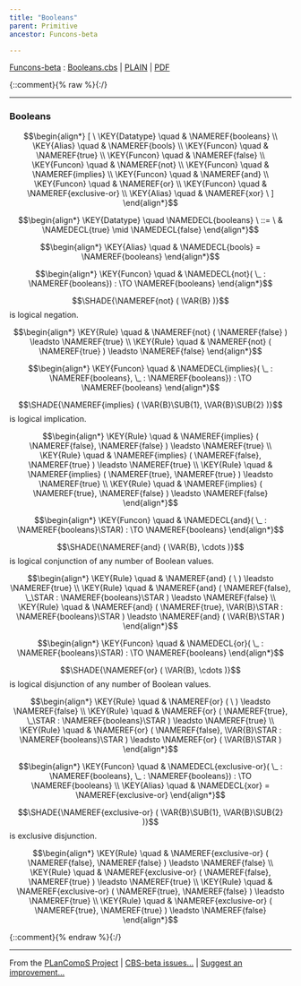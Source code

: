 ```yaml
---
title: "Booleans"
parent: Primitive
ancestor: Funcons-beta

---
```

[Funcons-beta] : [Booleans.cbs] \| [PLAIN] \| [PDF]

{::comment}{% raw %}{:/}


----

### Booleans
               


$$\begin{align*}
  [ \
  \KEY{Datatype} \quad & \NAMEREF{booleans} \\
  \KEY{Alias} \quad & \NAMEREF{bools} \\
  \KEY{Funcon} \quad & \NAMEREF{true} \\
  \KEY{Funcon} \quad & \NAMEREF{false} \\
  \KEY{Funcon} \quad & \NAMEREF{not} \\
  \KEY{Funcon} \quad & \NAMEREF{implies} \\
  \KEY{Funcon} \quad & \NAMEREF{and} \\
  \KEY{Funcon} \quad & \NAMEREF{or} \\
  \KEY{Funcon} \quad & \NAMEREF{exclusive-or} \\
  \KEY{Alias} \quad & \NAMEREF{xor}
  \ ]
\end{align*}$$

$$\begin{align*}
  \KEY{Datatype} \quad 
  \NAMEDECL{booleans} 
  \ ::= \ &
  \NAMEDECL{true} \mid \NAMEDECL{false}
\end{align*}$$

$$\begin{align*}
  \KEY{Alias} \quad
  & \NAMEDECL{bools} = \NAMEREF{booleans}
\end{align*}$$

$$\begin{align*}
  \KEY{Funcon} \quad
  & \NAMEDECL{not}(
                       \_ : \NAMEREF{booleans}) 
    :  \TO \NAMEREF{booleans} 
\end{align*}$$


  $$\SHADE{\NAMEREF{not}
           (  \VAR{B} )}$$   is logical negation.


$$\begin{align*}
  \KEY{Rule} \quad
    & \NAMEREF{not}
        (  \NAMEREF{false} ) \leadsto 
        \NAMEREF{true}
\\
  \KEY{Rule} \quad
    & \NAMEREF{not}
        (  \NAMEREF{true} ) \leadsto 
        \NAMEREF{false}
\end{align*}$$

$$\begin{align*}
  \KEY{Funcon} \quad
  & \NAMEDECL{implies}(
                       \_ : \NAMEREF{booleans}, \_ : \NAMEREF{booleans}) 
    :  \TO \NAMEREF{booleans} 
\end{align*}$$


  $$\SHADE{\NAMEREF{implies}
           (  \VAR{B}\SUB{1}, 
                  \VAR{B}\SUB{2} )}$$ is logical implication.


$$\begin{align*}
  \KEY{Rule} \quad
    & \NAMEREF{implies}
        (  \NAMEREF{false}, 
               \NAMEREF{false} ) \leadsto 
        \NAMEREF{true}
\\
  \KEY{Rule} \quad
    & \NAMEREF{implies}
        (  \NAMEREF{false}, 
               \NAMEREF{true} ) \leadsto 
        \NAMEREF{true}
\\
  \KEY{Rule} \quad
    & \NAMEREF{implies}
        (  \NAMEREF{true}, 
               \NAMEREF{true} ) \leadsto 
        \NAMEREF{true}
\\
  \KEY{Rule} \quad
    & \NAMEREF{implies}
        (  \NAMEREF{true}, 
               \NAMEREF{false} ) \leadsto 
        \NAMEREF{false}
\end{align*}$$

$$\begin{align*}
  \KEY{Funcon} \quad
  & \NAMEDECL{and}(
                       \_ : \NAMEREF{booleans}\STAR) 
    :  \TO \NAMEREF{booleans} 
\end{align*}$$


  $$\SHADE{\NAMEREF{and}
           (  \VAR{B}, 
                  \cdots )}$$ is logical conjunction of any number of Boolean values.


$$\begin{align*}
  \KEY{Rule} \quad
    & \NAMEREF{and}
        (   \  ) \leadsto 
        \NAMEREF{true}
\\
  \KEY{Rule} \quad
    & \NAMEREF{and}
        (  \NAMEREF{false}, 
               \_\STAR : \NAMEREF{booleans}\STAR ) \leadsto 
        \NAMEREF{false}
\\
  \KEY{Rule} \quad
    & \NAMEREF{and}
        (  \NAMEREF{true}, 
               \VAR{B}\STAR : \NAMEREF{booleans}\STAR ) \leadsto 
        \NAMEREF{and}
          (  \VAR{B}\STAR )
\end{align*}$$

$$\begin{align*}
  \KEY{Funcon} \quad
  & \NAMEDECL{or}(
                       \_ : \NAMEREF{booleans}\STAR) 
    :  \TO \NAMEREF{booleans} 
\end{align*}$$


  $$\SHADE{\NAMEREF{or}
           (  \VAR{B}, 
                  \cdots )}$$ is logical disjunction of any number of Boolean values.


$$\begin{align*}
  \KEY{Rule} \quad
    & \NAMEREF{or}
        (   \  ) \leadsto 
        \NAMEREF{false}
\\
  \KEY{Rule} \quad
    & \NAMEREF{or}
        (  \NAMEREF{true}, 
               \_\STAR : \NAMEREF{booleans}\STAR ) \leadsto 
        \NAMEREF{true}
\\
  \KEY{Rule} \quad
    & \NAMEREF{or}
        (  \NAMEREF{false}, 
               \VAR{B}\STAR : \NAMEREF{booleans}\STAR ) \leadsto 
        \NAMEREF{or}
          (  \VAR{B}\STAR )
\end{align*}$$

$$\begin{align*}
  \KEY{Funcon} \quad
  & \NAMEDECL{exclusive-or}(
                       \_ : \NAMEREF{booleans}, \_ : \NAMEREF{booleans}) 
    :  \TO \NAMEREF{booleans} 
\\
  \KEY{Alias} \quad
  & \NAMEDECL{xor} = \NAMEREF{exclusive-or}
\end{align*}$$


  $$\SHADE{\NAMEREF{exclusive-or}
           (  \VAR{B}\SUB{1}, 
                  \VAR{B}\SUB{2} )}$$ is exclusive disjunction.


$$\begin{align*}
  \KEY{Rule} \quad
    & \NAMEREF{exclusive-or}
        (  \NAMEREF{false}, 
               \NAMEREF{false} ) \leadsto 
        \NAMEREF{false}
\\
  \KEY{Rule} \quad
    & \NAMEREF{exclusive-or}
        (  \NAMEREF{false}, 
               \NAMEREF{true} ) \leadsto 
        \NAMEREF{true}
\\
  \KEY{Rule} \quad
    & \NAMEREF{exclusive-or}
        (  \NAMEREF{true}, 
               \NAMEREF{false} ) \leadsto 
        \NAMEREF{true}
\\
  \KEY{Rule} \quad
    & \NAMEREF{exclusive-or}
        (  \NAMEREF{true}, 
               \NAMEREF{true} ) \leadsto 
        \NAMEREF{false}
\end{align*}$$



[Funcons-beta]: /CBS-beta/math/Funcons-beta
  "FUNCONS-BETA"
[Unstable-Funcons-beta]: /CBS-beta/math/Unstable-Funcons-beta
  "UNSTABLE-FUNCONS-BETA"
[Languages-beta]: /CBS-beta/math/Languages-beta
  "LANGUAGES-BETA"
[Unstable-Languages-beta]: /CBS-beta/math/Unstable-Languages-beta
  "UNSTABLE-LANGUAGES-BETA"
[CBS-beta]: /CBS-beta
  "CBS-BETA"
[Booleans.cbs]: https://github.com/plancomps/CBS-beta/blob/math/Funcons-beta/Values/Primitive/Booleans/Booleans.cbs
  "CBS SOURCE FILE ON GITHUB"
[PLAIN]: /CBS-beta/docs/Funcons-beta/Values/Primitive/Booleans
  "CBS SOURCE WEB PAGE"
 [PRETTY]: /CBS-beta/math/Funcons-beta/Values/Primitive/Booleans
  "CBS-KATEX WEB PAGE"
[PDF]: /CBS-beta/math/Funcons-beta/Values/Primitive/Booleans/Booleans.pdf
  "CBS-LATEX PDF FILE"
[PLanCompS Project]: https://plancomps.github.io
  "PROGRAMMING LANGUAGE COMPONENTS AND SPECIFICATIONS PROJECT HOME PAGE"
{::comment}{% endraw %}{:/}


____

From the [PLanCompS Project] | [CBS-beta issues...] | [Suggest an improvement...]

[CBS-beta issues...]: https://github.com/plancomps/CBS-beta/issues
  "CBS-BETA ISSUE REPORTS ON GITHUB"
[Suggest an improvement...]: mailto:plancomps@gmail.com?Subject=CBS-beta%20-%20comment&Body=Re%3A%20CBS-beta%20specification%20at%20Values/Primitive/Booleans/Booleans.cbs%0A%0AComment/Query/Issue/Suggestion%3A%0A%0A%0ASignature%3A%0A
  "GENERATE AN EMAIL TEMPLATE"
